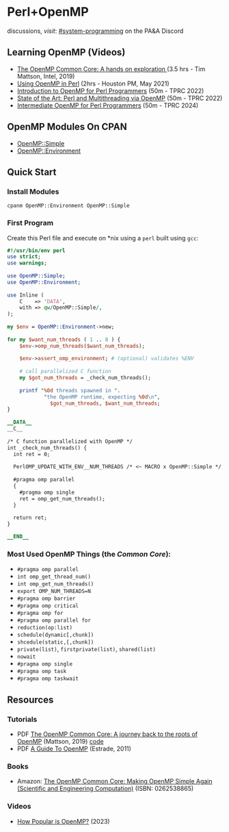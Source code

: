 # Perl+OpenMP

discussions, _visit_: [#system-programming](https://discord.gg/WKz6bGnn9B) on the PA&A Discord

## Learning OpenMP (Videos)

* [The OpenMP Common Core: A hands on exploration
](https://www.youtube.com/watch?v=T0csnAirv-U) (3.5 hrs - Tim Mattson, Intel, 2019)
* [Using OpenMP in Perl](https://www.youtube.com/watch?v=wHjmxGJd7rQ) (2hrs - Houston PM, May 2021)
* [Introduction to OpenMP for Perl Programmers](https://www.youtube.com/watch?v=4SRR2-uGg40) (50m - TPRC 2022)
* [State of the Art: Perl and Multithreading via OpenMP](https://www.youtube.com/watch?v=4SRR2-uGg40) (50m - TPRC 2022)
* [Intermediate OpenMP for Perl Programmers](https://www.youtube.com/watch?v=_pzG5DerDT0) (50m - TPRC 2024)

## OpenMP Modules On CPAN

* [OpenMP::Simple](https://metacpan.org/pod/OpenMP::Simple)
* [OpenMP::Environment](https://metacpan.org/pod/OpenMP::Environment)

## Quick Start
### Install Modules

`cpanm OpenMP::Environment OpenMP::Simple`

### First Program

Create this Perl file and execute on *nix using a `perl` built using `gcc`:

```perl
#!/usr/bin/env perl
use strict;
use warnings;
   
use OpenMP::Simple;
use OpenMP::Environment;
   
use Inline (
    C    => 'DATA',
    with => qw/OpenMP::Simple/,
);
   
my $env = OpenMP::Environment->new;
   
for my $want_num_threads ( 1 .. 8 ) {
    $env->omp_num_threads($want_num_threads);
 
    $env->assert_omp_environment; # (optional) validates %ENV
 
    # call parallelized C function
    my $got_num_threads = _check_num_threads();
 
    printf "%0d threads spawned in ".
            "the OpenMP runtime, expecting %0d\n",
              $got_num_threads, $want_num_threads;
}
   
__DATA__
__C__
 
/* C function parallelized with OpenMP */
int _check_num_threads() {
  int ret = 0;
 
  PerlOMP_UPDATE_WITH_ENV__NUM_THREADS /* <~ MACRO x OpenMP::Simple */
 
  #pragma omp parallel
  {
    #pragma omp single
    ret = omp_get_num_threads();
  }
 
  return ret;
}

__END__
```

### Most Used OpenMP Things (the _Common Core_):

* `#pragma omp parallel`
* `int omp_get_thread_num()`
* `int omp_get_num_threads()`
* `export OMP_NUM_THREADS=N`
* `#pragma omp barrier`
* `#pragma omp critical`
* `#pragma omp for`
* `#pragma omp parallel for`
* `reduction(op:list)`
* `schedule(dynamic[,chunk])`
* `shcedule(static,[,chunk])`
* `private(list)`, `firstprivate(list)`, `shared(list)`
* `nowait`
* `#pragma omp single`
* `#pragma omp task`
* `#pragma omp taskwait`

## Resources

### Tutorials

* PDF [The OpenMP Common Core: A journey back to the roots of OpenMP](https://www.openmp.org/wp-content/uploads/SC19-Mattson-Common-Core.pdf) (Mattson, 2019) [code](https://github.com/Perl-OpenMP/openmp-tutorial)
* PDF [A Guide To OpenMP](https://cscads.rice.edu/openmp-combined.pdf) (Estrade, 2011)

### Books

* Amazon: [The OpenMP Common Core: Making OpenMP Simple Again (Scientific and Engineering Computation)](https://www.amazon.com/OpenMP-Common-Core-Engineering-Computation/dp/0262538865) (ISBN: 0262538865)

### Videos

* [How Popular is OpenMP?](https://www.youtube.com/watch?v=VkOou-_hhTU) (2023)

